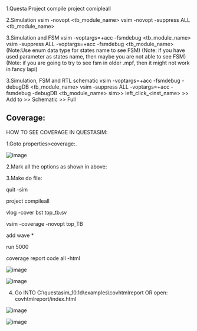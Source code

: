 1.Questa Project compile
project comipleall

2.Simulation
vsim -novopt <tb_module_name>
vsim -novopt -suppress ALL <tb_module_name>

3.Simulation and FSM
vsim -voptargs=+acc -fsmdebug <tb_module_name>
vsim -suppress ALL -voptargs=+acc -fsmdebug <tb_module_name>
(Note:Use enum data type for states name to see FSM)
(Note: if you have used parameter as states name, then maybe you are not able to see FSM)
(Note: if you are going to try to see fsm in older .mpf, then it might not work in fancy lapi)

3.Simulation, FSM and RTL schematic
vsim -voptargs=+acc -fsmdebug -debugDB <tb_module_name>
vsim -suppress ALL -voptargs=+acc -fsmdebug -debugDB <tb_module_name>
sim>> left_click_<inst_name> >> Add to >> Schematic >> Full

## Coverage:


HOW TO SEE COVERAGE IN QUESTASIM:


1.Goto properties>coverage:.

![image](https://user-images.githubusercontent.com/88953654/178688466-7f0726ef-3c05-4bf3-a473-aca1b69bf4c7.png)

2.Mark all the options as shown in above:

3.Make do file:

quit -sim

project compileall

vlog -cover bst top_tb.sv

vsim -coverage -novopt top_TB

add wave *

run 5000

coverage report code all -html

![image](https://user-images.githubusercontent.com/88953654/178688672-86f3dff8-f2cb-4e95-9961-0ab07939c8d8.png)

![image](https://user-images.githubusercontent.com/88953654/178688709-c4375f5d-424a-4a81-9caa-c3c5a7105bb2.png)

4. Go INTO C:\questasim_10.1d\examples\covhtmlreport
OR
open: covhtmlreport/index.html

![image](https://user-images.githubusercontent.com/88953654/178688752-1328c358-478b-4de3-981c-8c9bc5dae1f7.png)

![image](https://user-images.githubusercontent.com/88953654/178688981-7592a92f-5f7a-47fb-abcf-e81048bf46c1.png)





